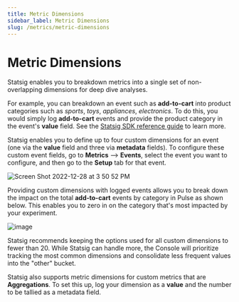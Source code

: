 ```yaml
---
title: Metric Dimensions
sidebar_label: Metric Dimensions
slug: /metrics/metric-dimensions
---
```


# Metric Dimensions

Statsig enables you to breakdown metrics into a single set of non-overlapping dimensions for deep dive analyses. 

For example, you can breakdown an event such as **add-to-cart** into product categories such as _sports_, _toys_, _appliances_, _electronics_. To do this, you would simply log **add-to-cart** events and provide the product category in the event's **value** field. See the [Statsig SDK reference guide](client/jsClientSDK#step5) to learn more.  

Statsig enables you to define up to four custom dimensions for an event (one via the **value** field and three via **metadata** fields). To configure these custom event fields, go to **Metrics** --> **Events**, select the event you want to configure, and then go to the **Setup** tab for that event. 

![Screen Shot 2022-12-28 at 3 50 52 PM](https://user-images.githubusercontent.com/101903926/209886245-c26f569b-a4d4-4882-9d9c-f65f3c1ba43b.png)

Providing custom dimensions with logged events allows you to break down the impact on the total **add-to-cart** events by category in Pulse as shown below. This enables you to zero in on the category that's most impacted by your experiment. 

![image](https://user-images.githubusercontent.com/1315028/162332284-259ea614-8cb6-4c9d-aebd-3e41f9092a64.png)

Statsig recommends keeping the options used for all custom dimensions to fewer than 20. While Statsig can handle more, the Console will prioritize tracking the most common dimensions and consolidate less frequent values into the "other" bucket.

Statsig also supports metric dimensions for custom metrics that are **Aggregations**. To set this up, log your dimension as a **value** and the number to be tallied as a metadata field. 
